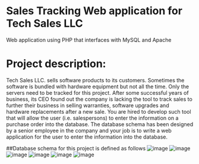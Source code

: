 # Sales Tracking Web application for Tech Sales LLC
Web application using PHP that interfaces with MySQL and Apache

# Project description:
Tech Sales LLC. sells software products to its customers. Sometimes the software is bundled with hardware equipment but not all the time. Only the servers need to be tracked for this project. After some successful years of business, its CEO found out the company is lacking the tool to track sales to further their business in selling warranties, software upgrades and hardware replacements after a new sale. You are hired to develop such tool that will allow the user (i.e. salespersons) to enter the information on a purchase order into the database. The database schema has been designed by a senior employee in the company and your job is to write a web application for the user to enter the information into the database. 

##Database schema for this project is defined as follows
![image](https://user-images.githubusercontent.com/57778547/132414144-5e09ff22-a533-489e-bfb1-05951c6a5076.png)
![image](https://user-images.githubusercontent.com/57778547/132414196-11345cf3-a52d-491a-bb5d-61564dc86096.png)
![image](https://user-images.githubusercontent.com/57778547/132414218-0ab4926a-5214-4d6e-8eb4-0c88a9d0979d.png)
![image](https://user-images.githubusercontent.com/57778547/132414299-1005eb10-dab1-4852-9c4a-d813239689cf.png)
![image](https://user-images.githubusercontent.com/57778547/132414324-7031906e-f9b8-498d-8317-067bf3717438.png)
![image](https://user-images.githubusercontent.com/57778547/132414383-837395c0-41fb-49b4-816e-3db51602355e.png)



